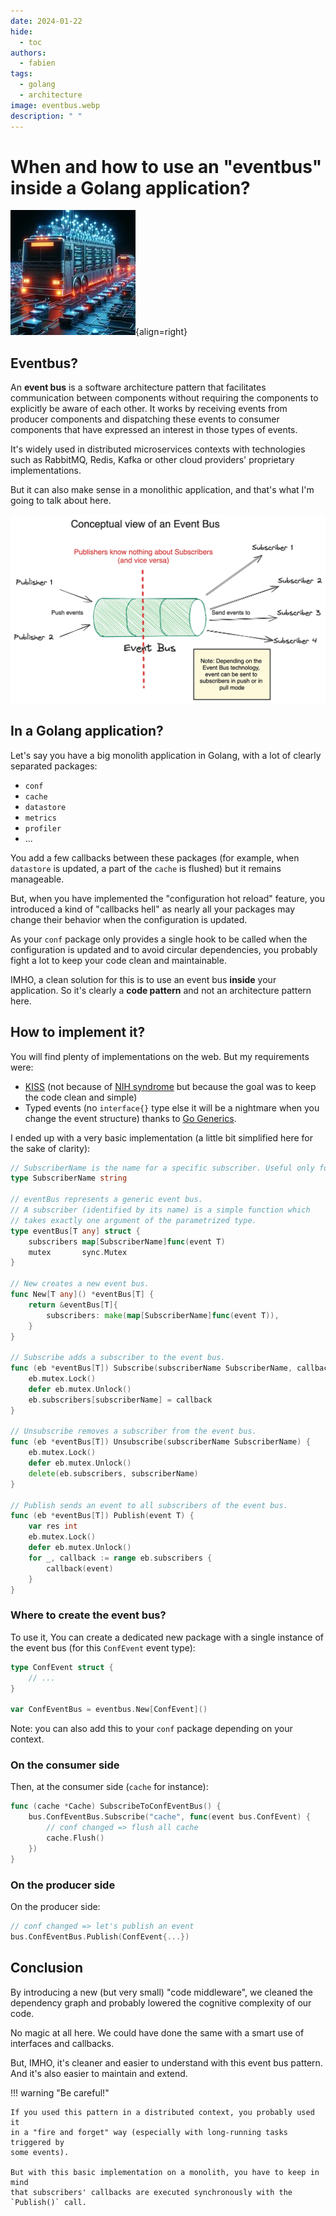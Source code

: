 ```yaml
---
date: 2024-01-22
hide:
  - toc
authors:
  - fabien
tags:
  - golang
  - architecture
image: eventbus.webp
description: " " 
---
```


# When and how to use an "eventbus" inside a Golang application?

![](eventbus.webp){align=right}

## Eventbus?

An **event bus** is a software architecture pattern that facilitates communication between components without requiring the components to explicitly be aware of each other.
It works by receiving events from producer components and dispatching these events to consumer components that have expressed an interest in those types of events.

It's widely used in distributed microservices contexts with technologies such as RabbitMQ, Redis, Kafka or other cloud providers' proprietary implementations.

But it can also make sense in a monolithic application, and that's what I'm going to talk about here.

<!-- more -->

![](eventbus-diagram.webp)

## In a Golang application?

Let's say you have a big monolith application in Golang, with a lot of clearly separated packages:

- `conf`
- `cache`
- `datastore`
- `metrics`
- `profiler`
- ...

You add a few callbacks between these packages (for example, when `datastore` is updated, a part of the `cache` is flushed) but it remains manageable.

But, when you have implemented the "configuration hot reload" feature, you introduced a kind of "callbacks hell" as nearly all your packages may change their behavior when the configuration is updated.

As your `conf` package only provides a single hook to be called when the configuration is updated and to avoid circular dependencies, you probably fight a lot to keep your code clean and maintainable.

IMHO, a clean solution for this is to use an event bus **inside** your application. So it's clearly a **code pattern** and not an architecture pattern here.

## How to implement it?

You will find plenty of implementations on the web. But my requirements were:

- [KISS](https://en.wikipedia.org/wiki/KISS_principle) (not because of [NIH syndrome](https://en.wikipedia.org/wiki/Not_invented_here) but because the goal was to keep the code clean and simple)
- Typed events (no `interface{}` type else it will be a nightmare when you change the event structure) thanks to [Go Generics](https://go.dev/doc/tutorial/generics).

I ended up with a very basic implementation (a little bit simplified here for the sake of clarity):

```go
// SubscriberName is the name for a specific subscriber. Useful only for unsubscribing.
type SubscriberName string

// eventBus represents a generic event bus.
// A subscriber (identified by its name) is a simple function which
// takes exactly one argument of the parametrized type.
type eventBus[T any] struct {
	subscribers map[SubscriberName]func(event T)
	mutex       sync.Mutex
}

// New creates a new event bus.
func New[T any]() *eventBus[T] {
	return &eventBus[T]{
		subscribers: make(map[SubscriberName]func(event T)),
	}
}

// Subscribe adds a subscriber to the event bus.
func (eb *eventBus[T]) Subscribe(subscriberName SubscriberName, callback func(event T)) {
	eb.mutex.Lock()
	defer eb.mutex.Unlock()
	eb.subscribers[subscriberName] = callback
}

// Unsubscribe removes a subscriber from the event bus.
func (eb *eventBus[T]) Unsubscribe(subscriberName SubscriberName) {
	eb.mutex.Lock()
	defer eb.mutex.Unlock()
	delete(eb.subscribers, subscriberName)
}

// Publish sends an event to all subscribers of the event bus.
func (eb *eventBus[T]) Publish(event T) {
	var res int
	eb.mutex.Lock()
	defer eb.mutex.Unlock()
	for _, callback := range eb.subscribers {
		callback(event)
	}
}
```

### Where to create the event bus?

To use it, You can create a dedicated new package with a single instance of the event bus (for this `ConfEvent` event type):

```go
type ConfEvent struct {
    // ...
}

var ConfEventBus = eventbus.New[ConfEvent]()
```

Note: you can also add this to your `conf` package depending on your context.

### On the consumer side

Then, at the consumer side (`cache` for instance):

```go
func (cache *Cache) SubscribeToConfEventBus() {
    bus.ConfEventBus.Subscribe("cache", func(event bus.ConfEvent) {
        // conf changed => flush all cache
        cache.Flush()
    })
}
```

### On the producer side

On the producer side:

```go
// conf changed => let's publish an event
bus.ConfEventBus.Publish(ConfEvent{...})
```

## Conclusion

By introducing a new (but very small) "code middleware", we cleaned the dependency graph and probably lowered the cognitive complexity of our code.

No magic at all here. We could have done the same with a smart use of interfaces and callbacks.

But, IMHO, it's cleaner and easier to understand with this event bus pattern. And it's also easier to maintain and extend.

!!! warning "Be careful!"

	If you used this pattern in a distributed context, you probably used it
	in a "fire and forget" way (especially with long-running tasks triggered by
	some events).
	
	But with this basic implementation on a monolith, you have to keep in mind
	that subscribers' callbacks are executed synchronously with the `Publish()` call.